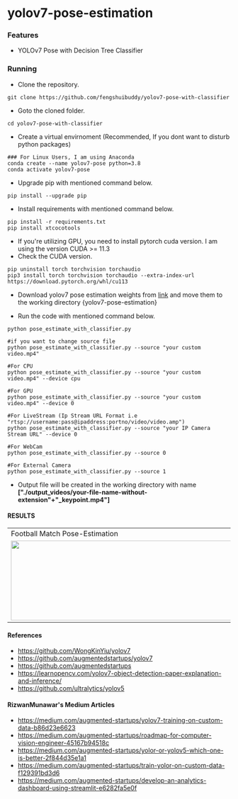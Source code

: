 # yolov7-pose-estimation

### Features
- YOLOv7 Pose with Decision Tree Classifier
### Running
- Clone the repository.
```
git clone https://github.com/fengshuibuddy/yolov7-pose-with-classifier
```

- Goto the cloned folder.
```
cd yolov7-pose-with-classifier
```

- Create a virtual envirnoment (Recommended, If you dont want to disturb python packages)
```
### For Linux Users, I am using Anaconda
conda create --name yolov7-pose python=3.8
conda activate yolov7-pose
```

- Upgrade pip with mentioned command below.
```
pip install --upgrade pip
```

- Install requirements with mentioned command below.

```
pip install -r requirements.txt
pip install xtcocotools
```

- If you're utilizing GPU, you need to install pytorch cuda version. I am using the version CUDA >= 11.3
- Check the CUDA version.
``` 
pip uninstall torch torchvision torchaudio
pip3 install torch torchvision torchaudio --extra-index-url https://download.pytorch.org/whl/cu113
```

- Download yolov7 pose estimation weights from [link](https://github.com/WongKinYiu/yolov7/releases/download/v0.1/yolov7-w6-pose.pt) and move them to the working directory {yolov7-pose-estimation}


- Run the code with mentioned command below.
```
python pose_estimate_with_classifier.py

#if you want to change source file
python pose_estimate_with_classifier.py --source "your custom video.mp4"

#For CPU
python pose_estimate_with_classifier.py --source "your custom video.mp4" --device cpu

#For GPU
python pose_estimate_with_classifier.py --source "your custom video.mp4" --device 0

#For LiveStream (Ip Stream URL Format i.e "rtsp://username:pass@ipaddress:portno/video/video.amp")
python pose_estimate_with_classifier.py --source "your IP Camera Stream URL" --device 0

#For WebCam
python pose_estimate_with_classifier.py --source 0

#For External Camera
python pose_estimate_with_classifier.py --source 1
```

- Output file will be created in the working directory with name <b>["./output_videos/your-file-name-without-extension"+"_keypoint.mp4"]</b>

#### RESULTS

<table>
  <tr>
    <td>Football Match Pose-Estimation</td>
     <td>Cricket Match Pose-Estimation</td>
     <td>FPS and Time Comparision</td>
     <td>Live Stream Pose-Estimation</td>
  </tr>
  <tr>
    <td><img src="https://user-images.githubusercontent.com/62513924/185089411-3f9ae391-ec23-4ca2-aba0-abf3c9991050.png" width=640 height=180></td>
    <td><img src="https://user-images.githubusercontent.com/62513924/185228806-4ba62e7a-12ef-4965-a44a-6b5ba9a3bf28.png" width=640 height=180></td>
    <td><img src="https://user-images.githubusercontent.com/62513924/185324844-20ce3d48-f5f5-4a17-8b62-9b51ab02a716.png" width=640 height=180></td>
    <td><img src="https://user-images.githubusercontent.com/62513924/185587159-6643529c-7840-48d6-ae1d-2d7c27d417ab.png" width=640 height =180></td>
  </tr>
 </table>

#### References
- https://github.com/WongKinYiu/yolov7
- https://github.com/augmentedstartups/yolov7
- https://github.com/augmentedstartups
- https://learnopencv.com/yolov7-object-detection-paper-explanation-and-inference/
- https://github.com/ultralytics/yolov5

#### RizwanMunawar's Medium Articles
- https://medium.com/augmented-startups/yolov7-training-on-custom-data-b86d23e6623
- https://medium.com/augmented-startups/roadmap-for-computer-vision-engineer-45167b94518c
- https://medium.com/augmented-startups/yolor-or-yolov5-which-one-is-better-2f844d35e1a1
- https://medium.com/augmented-startups/train-yolor-on-custom-data-f129391bd3d6
- https://medium.com/augmented-startups/develop-an-analytics-dashboard-using-streamlit-e6282fa5e0f
